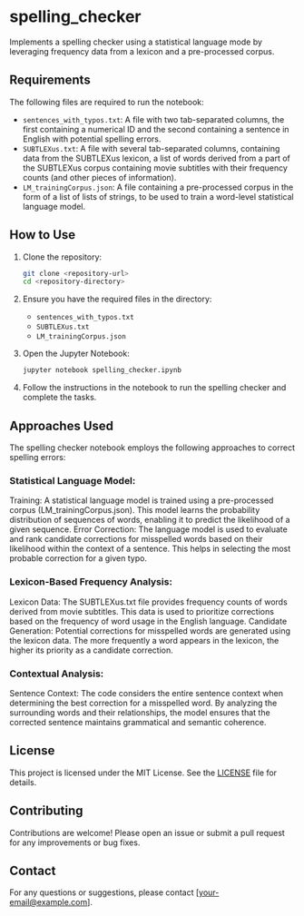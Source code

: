# spelling_checker
Implements a spelling checker using a statistical language mode by leveraging frequency data from a lexicon and a pre-processed corpus.

## Requirements

The following files are required to run the notebook:

- `sentences_with_typos.txt`: A file with two tab-separated columns, the first containing a numerical ID and the second containing a sentence in English with potential spelling errors.
- `SUBTLEXus.txt`: A file with several tab-separated columns, containing data from the SUBTLEXus lexicon, a list of words derived from a part of the SUBTLEXus corpus containing movie subtitles with their frequency counts (and other pieces of information).
- `LM_trainingCorpus.json`: A file containing a pre-processed corpus in the form of a list of lists of strings, to be used to train a word-level statistical language model.

## How to Use

1. Clone the repository:
    ```bash
    git clone <repository-url>
    cd <repository-directory>
    ```

2. Ensure you have the required files in the directory:
    - `sentences_with_typos.txt`
    - `SUBTLEXus.txt`
    - `LM_trainingCorpus.json`

3. Open the Jupyter Notebook:
    ```bash
    jupyter notebook spelling_checker.ipynb
    ```

4. Follow the instructions in the notebook to run the spelling checker and complete the tasks.

## Approaches Used
The spelling checker notebook employs the following approaches to correct spelling errors:

### Statistical Language Model:
Training: A statistical language model is trained using a pre-processed corpus (LM_trainingCorpus.json). This model learns the probability distribution of sequences of words, enabling it to predict the likelihood of a given sequence.
Error Correction: The language model is used to evaluate and rank candidate corrections for misspelled words based on their likelihood within the context of a sentence. This helps in selecting the most probable
correction for a given typo.

### Lexicon-Based Frequency Analysis:

Lexicon Data: The SUBTLEXus.txt file provides frequency counts of words derived from movie subtitles. This data is used to prioritize corrections based on the frequency of word usage in the English language.
Candidate Generation: Potential corrections for misspelled words are generated using the lexicon data. The more frequently a word appears in the lexicon, the higher its priority as a candidate correction.

### Contextual Analysis:

Sentence Context: The code considers the entire sentence context when determining the best correction for a misspelled word. By analyzing the surrounding words and their relationships, the model ensures that the corrected sentence maintains grammatical and semantic coherence.

## License

This project is licensed under the MIT License. See the [LICENSE](LICENSE) file for details.

## Contributing

Contributions are welcome! Please open an issue or submit a pull request for any improvements or bug fixes.

## Contact

For any questions or suggestions, please contact [your-email@example.com].


